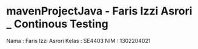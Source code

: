 # mavenProjectJava - Faris Izzi Asrori _ Continous Testing

Nama : Faris Izzi Asrori
Kelas : SE4403
NIM : 1302204021
